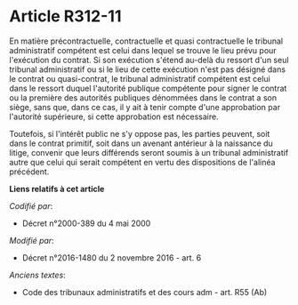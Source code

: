 # Article R312-11

En matière précontractuelle, contractuelle et quasi contractuelle le tribunal administratif compétent est celui dans lequel
se trouve le lieu prévu pour l'exécution du contrat. Si son exécution s'étend au-delà du ressort d'un seul tribunal
administratif ou si le lieu de cette exécution n'est pas désigné dans le contrat ou quasi-contrat, le tribunal administratif
compétent est celui dans le ressort duquel l'autorité publique compétente pour signer le contrat ou la première des autorités
publiques dénommées dans le contrat a son siège, sans que, dans ce cas, il y ait à tenir compte d'une approbation par
l'autorité supérieure, si cette approbation est nécessaire. 

Toutefois, si l'intérêt public ne s'y oppose pas, les parties peuvent, soit dans le contrat primitif, soit dans un avenant
antérieur à la naissance du litige, convenir que leurs différends seront soumis à un tribunal administratif autre que celui
qui serait compétent en vertu des dispositions de l'alinéa précédent.

**Liens relatifs à cet article**

_Codifié par_:

  - Décret n°2000-389 du 4 mai 2000

_Modifié par_:

  - Décret n°2016-1480 du 2 novembre 2016 - art. 6

_Anciens textes_:

  - Code des tribunaux administratifs et des cours adm - art. R55 (Ab)
